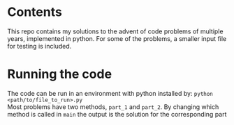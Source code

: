 # Contents

This repo contains my solutions to the advent of code problems of multiple years, implemented in python.
For some of the problems, a smaller input file for testing is included.  

# Running the code

The code can be run in an environment with python installed by: `python <path/to/file_to_run>.py`  
Most problems have two methods, `part_1` and `part_2`. By changing which method is called in `main` the output is the solution for the corresponding part  

